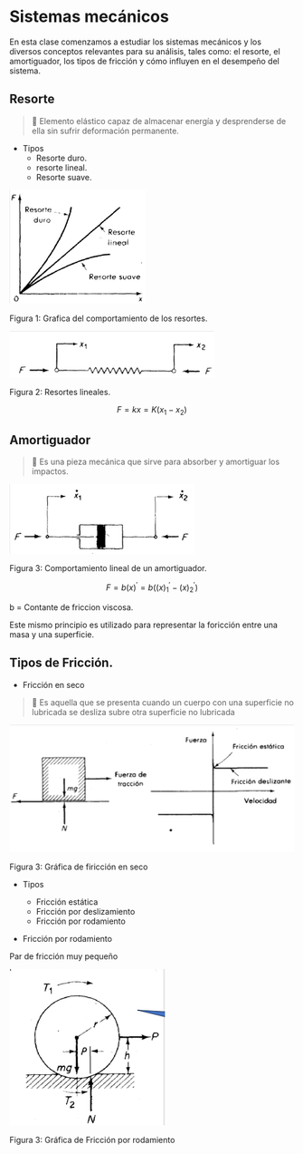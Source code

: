 # Sistemas mecánicos
En esta clase comenzamos a estudiar los sistemas mecánicos y los diversos conceptos relevantes para su análisis, tales como: el resorte, el amortiguador, los tipos de fricción y cómo influyen en el desempeño del sistema.

## Resorte

> 🔑 Elemento elástico capaz de almacenar energía y desprenderse de ella sin sufrir deformación permanente.
- Tipos
    - Resorte duro.
    - resorte lineal.
    - Resorte suave.
 
![Sistema](https://github.com/Santi24Garcia/APUNTES/blob/main/IMAGENES/TiposResorte.png)

Figura 1: Grafica del comportamiento de los resortes.

![Sistema](https://github.com/Santi24Garcia/APUNTES/blob/main/IMAGENES/ResorteLinea.png)

Figura 2: Resortes lineales.

$$F=kx=K\left(x_1-x_2\right)$$

## Amortiguador

> 🔑 Es una pieza mecánica que sirve para absorber y amortiguar los impactos.

![Sistema](https://github.com/Santi24Garcia/APUNTES/blob/main/IMAGENES/AmortiguadorLineal.png)

Figura 3: Comportamiento lineal de un amortiguador.

$$F=b\left(x\right)^{'}=b\left(\left(x\right)^{'}_1-\left(x\right)^{'}_2\right)$$

b = Contante de friccion viscosa.

Este mismo principio es utilizado para representar la foricción entre una masa y una superficie.

## Tipos de Fricción.

- Fricción en seco

> 🔑 Es aquella que se presenta cuando un cuerpo con una superficie no lubricada se desliza subre otra superficie no lubricada

![Sistema](https://github.com/Santi24Garcia/APUNTES/blob/main/IMAGENES/FriccionSeco.png)

Figura 3: Gráfica de firicción en seco

- Tipos
    - Fricción estática
    - Fricción por deslizamiento
    - Fricción por rodamiento

- Fricción por rodamiento

Par de fricción muy pequeño

![Sistema](https://github.com/Santi24Garcia/APUNTES/blob/main/IMAGENES/FriccionRodamiento.png)

Figura 3:  Gráfica de Fricción por rodamiento

